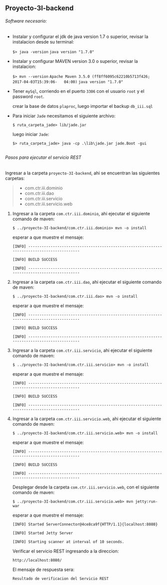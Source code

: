 ## Proyecto-3I-backend

###### Software necesario: 
* Instalar y configurar el jdk de java version 1.7 o superior, revisar la instalacion desde su terminal:
  
  `$> java -version`
  `java version "1.7.0"`

* Instalar y configurar MAVEN version 3.0 o superior, revisar la instalacion:

  `$> mvn --version`
  `Apache Maven 3.5.0 (ff8ff6095c62210b5713f426; 2017-04-03T15:39:06-   04:00)`
  `java version "1.7.0"`

* Tener `mySql`, corriendo en el puerto `3306` con el usuario `root` y el password `root`.

  crear la base de datos `plaproc`, luego importar el backup `db_iii.sql`
    
* Para iniciar `Jade` necesitamos el siguiente archivo:

  `$ ruta_carpeta_jade> lib/jade.jar`

  luego iniciar `Jade`:
  
  `$> ruta_carpeta_jade> java -cp .\lib\jade.jar jade.Boot -gui`

## 
###### Pasos para ejecutar el servicio REST 

Ingresar a la carpeta `proyecto-3I-backend`, ahi se encuentran las siguientes carpetas:
> * com.ctr.iii.dominio
> * com.ctr.iii.dao
> * com.ctr.iii.servicio
> * com.ctr.iii.servicio.web

1. Ingresar a la carpeta `com.ctr.iii.dominio`, ahi ejecutar el siguiente comando de maven:
   
   `$ ../proyecto-3I-backend/com.ctr.iii.dominio> mvn -o install`
   
   esperar a que muestre el mensaje:
   
   `[INFO] ------------------------------------------------------------------------------------------`
   
   `[INFO] BUILD SUCCESS`
   
   `[INFO] ------------------------------------------------------------------------------------------`
   
2. Ingresar a la carpeta `com.ctr.iii.dao`, ahi ejecutar el siguiente comando de maven:
   
   `$ ../proyecto-3I-backend/com.ctr.iii.dao> mvn -o install`
   
   esperar a que muestre el mensaje:
   
   `[INFO] ------------------------------------------------------------------------------------------`
   
   `[INFO] BUILD SUCCESS`
   
   `[INFO] ------------------------------------------------------------------------------------------`

3. Ingresar a la carpeta `com.ctr.iii.servicio`, ahi ejecutar el siguiente comando de maven:
   
   `$ ../proyecto-3I-backend/com.ctr.iii.servicio> mvn -o install`
   
   esperar a que muestre el mensaje:
   
   `[INFO] ------------------------------------------------------------------------------------------`
   
   `[INFO] BUILD SUCCESS`
   
   `[INFO] ------------------------------------------------------------------------------------------`

4. Ingresar a la carpeta `com.ctr.iii.servicio.web`, ahi ejecutar el siguiente comando de maven:
   
   `$ ../proyecto-3I-backend/com.ctr.iii.servicio.web> mvn -o install`
   
   esperar a que muestre el mensaje:
   
   `[INFO] ------------------------------------------------------------------------------------------`
   
   `[INFO] BUILD SUCCESS`
   
   `[INFO] ------------------------------------------------------------------------------------------`

    Desplegar desde la carpeta `com.ctr.iii.servicio.web`, con el siguiente comando de maven:
   
   `$ ../proyecto-3I-backend/com.ctr.iii.servicio.web> mvn jetty:run-war`
   
   esperar a que muestre el mensaje:
   
   `[INFO] Started ServerConnector@4ce8ca9f{HTTP/1.1}{localhost:8080}`
   
   `[INFO] Started Jetty Server`
   
   `[INFO] Starting scanner at interval of 10 seconds.`

	Verificar el servicio REST ingresando a la direccion:
    
    `http://localhost:8080/`
    
    El mensaje de respuesta sera:
    
    `Resultado de verificacion del Servicio REST`